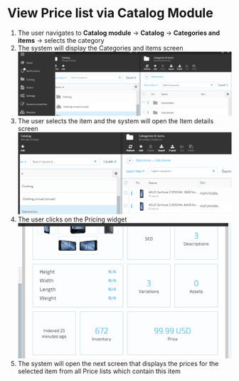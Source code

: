 # View Price list via Catalog Module

1. The user navigates to **Catalog module** &rightarrow; **Catalog** &rightarrow; **Categories and items** &rightarrow; selects the category
1. The system will display the Categories and items screen
![Categories and items](media/screen-categories-and-items.png)
1. The user selects the item and the system will open the Item details screen
![Details screen](media/screen-details.png)
1. The user clicks on the Pricing widget
![Pricing widget](media/screen-pricing-widget.png)
1. The system will open the next screen that displays the prices for the selected item from all Price lists which contain this item

